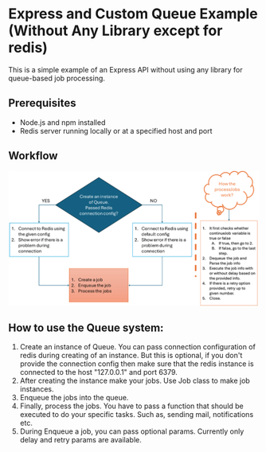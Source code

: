 # Express and Custom Queue Example (Without Any Library except for redis)

This is a simple example of an Express API without using any library for queue-based job processing.

## Prerequisites

- Node.js and npm installed
- Redis server running locally or at a specified host and port

## Workflow

![workflow](documentation/workflow.png)

## How to use the Queue system:

1. Create an instance of Queue. You can pass connection configuration of redis during creating of an instance. But this is optional, if you don't provide the connection config then make sure that the redis instance is connected to the host "127.0.0.1" and port 6379.
2. After creating the instance make your jobs. Use Job class to make job instances.
3. Enqueue the jobs into the queue.
4. Finally, process the jobs. You have to pass a function that should be executed to do your specific tasks. Such as, sending mail, notifications etc.
5. During Enqueue a job, you can pass optional params. Currently only delay and retry params are available.
